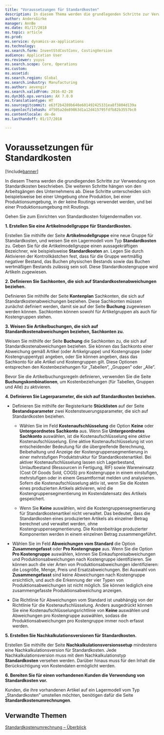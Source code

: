 ```yaml
---
title: "Voraussetzungen für Standardkosten"
description: In diesem Thema werden die grundlegenden Schritte zur Verwendung von Standardkosten beschrieben.
author: AndersGirke
manager: AnnBe
ms.date: 01/17/2018
ms.topic: article
ms.prod: 
ms.service: dynamics-ax-applications
ms.technology: 
ms.search.form: InventStdCostConv, CostingVersion
audience: Application User
ms.reviewer: yuyus
ms.search.scope: Core, Operations
ms.custom: 
ms.assetid: 
ms.search.region: Global
ms.search.industry: Manufacturing
ms.author: aevengir
ms.search.validFrom: 2016-02-28
ms.dyn365.ops.version: AX 7.0.0
ms.translationtype: HT
ms.sourcegitcommit: e63f2b4289b640e601492425331ea8f3804d139a
ms.openlocfilehash: 4f505a2de89863d1a12d415795fdfb82b3557bc0
ms.contentlocale: de-de
ms.lasthandoff: 01/17/2018

---
```


# <a name="prerequisites-for-standard-costs"></a>Voraussetzungen für Standardkosten

[!include[banner](../includes/banner.md)]


In diesem Thema werden die grundlegenden Schritte zur Verwendung von Standardkosten beschrieben. Die weiteren Schritte hängen von den Arbeitsgängen des Unternehmens ab. Diese Schritte unterscheiden sich beispielsweise bei einer Umgebung ohne Produktion, bei einer Produktionsumgebung, in der keine Routings verwendet werden, und bei einer Produktionsumgebung mit Routings. 

Gehen Sie zum Einrichten von Standardkosten folgendermaßen vor.

**1. Erstellen Sie eine Artikelmodellgruppe für Standardkosten.**

Erstellen Sie mithilfe der Seite **Artikelmodellgruppe** eine neue Gruppe für Standardkosten, und weisen Sie ein Lagermodell vom Typ **Standardkosten** zu. Geben Sie für die Artikelmodellgruppe einen aussagekräftigen Bezeichner, wie beispielsweise **Standardkosten** an. Legen Sie durch Aktivieren der Kontrollkästchen fest, dass für die Gruppe wertmäßig negativer Bestand, das Buchen physischen Bestands sowie das Buchen wertmäßigen Bestands zulässig sein soll. Diese Standardkostengruppe wird Artikeln zugewiesen.

**2. Definieren Sie Sachkonten, die sich auf Standardkostenabweichungen beziehen.** 

Definieren Sie mithilfe der Seite **Kontenplan** Sachkonten, die sich auf Standardkostenabweichungen beziehen. Diese Sachkonten müssen zunächst definiert werden, damit sie auf der Seite **Buchung** zugewiesen werden können. Sachkonten können sowohl für Artikelgruppen als auch für Kostengruppen stehen.

**3. Weisen Sie Artikelbuchungen, die sich auf Standardkostenabweichungen beziehen, Sachkonten zu.** 

Weisen Sie mithilfe der Seite **Buchung** die Sachkonten zu, die sich auf Standardkostenabweichungen beziehen. Sie können das Sachkonto einer Abweichung gemäß Artikel (oder Artikelgruppe) und Kostengruppe (oder Kostengruppentyp) angeben, oder Sie können angeben, dass das Sachkonto für alle Artikel und Kostengruppen gilt. Diese Optionen entsprechen den Kostenbeziehungen für „Tabellen”, „Gruppen” oder „Alle”. 

Bevor Sie die Artikelbuchungsregeln definieren, verwenden Sie die Seite **Buchungskombinationen**, um Kostenbeziehungen (für Tabellen, Gruppen und Alle) zu aktivieren.

**4. Definieren Sie Lagerparameter, die sich auf Standardkosten beziehen.** 

-  Definieren Sie mithilfe der Registerkarte **Stücklisten** auf der Seite **Bestandsparameter** zwei Kostensteuerungsparameter, die sich auf Standardkosten beziehen. 

    -  Wählen Sie im Feld **Kostenaufschlüsselung** die Option **Keine** oder **Untergeordnetes Sachkonto** aus. Wenn Sie **Untergeordnetes Sachkonto** auswählen, ist die Kostenaufschlüsselung eine *aktive* Kostenaufschlüsselung. Eine aktive Kostenaufschlüsselung ist von entscheidender Bedeutung für die übergreifende Berechnung, Beibehaltung und Anzeige der Kostengruppensegmentierung in einer mehrstufigen Produktstruktur für Standardkostenartikel. Bei aktiver Kostenaufschlüsselung lassen sich Lagerbestand, Umlaufbestand (Ressourcen in Fertigung, RIF) sowie Wareneinsatz (Cost Of Goods Sold, COGS) pro Kostengruppe in einem einstufigen, mehrstufigen oder in einem Gesamtformat melden und analysieren. Sofern die Kostenaufschlüsselung aktiv ist, wenn Sie die Kosten eines produzierten Artikels aktivieren, wird die Kostengruppensegmentierung im Kostendatensatz des Artikels gespeichert. 

    -  Wenn Sie **Keine** auswählen, wird die Kostengruppensegmentierung für Standardkostenartikel nicht verwaltet. Das bedeutet, dass die Standardkosten eines produzierten Artikels als einzelner Betrag berechnet und verwaltet werden, ohne Kostengruppensegmentierung. Die Kostenbeiträge produzierter Komponenten werden in einem einzelnen Betrag zusammengeführt.

-  Wählen Sie im Feld **Abweichungen vom Standard** die Option **Zusammengefasst** oder **Pro Kostengruppe** aus. Wenn Sie die Option **Pro Kostengruppe** auswählen, können Sie Einkaufspreisabweichungen und Produktionsabweichungen nach Kostengruppe identifizieren. Sie können auch die vier Arten von Produktionsabweichungen identifizieren: die Losgröße, Menge, Preis und Ersatzabweichungen. Bei Auswahl von **Zusammengefasst** sind keine Abweichungen nach Kostengruppe ersichtlich, und auch die Erkennung der vier Typen von Produktionsabweichungen ist nicht möglich. Sie können lediglich eine zusammengefasste Produktionsabweichung anzeigen.

-  Die Richtlinie für Abweichungen vom Standard ist unabhängig von der Richtlinie für die Kostenaufschlüsselung. Anders ausgedrückt können Sie eine Kostenaufschlüsselungsrichtlinie von **Keine** auswählen und Abweichungen pro Kostengruppe auswählen, sodass die Produktionsabweichungen pro Kostengruppe immer noch erfasst werden.

**5. Erstellen Sie Nachkalkulationsversionen für Standardkosten.** 

Erstellen Sie mithilfe der Seite **Nachkalkulationsversionssetup** mindestens eine Nachkalkulationsversion für Standardkosten. Jede Nachkalkulationsversion muss mit dem Nachkalkulationstyp **Standardkosten** versehen werden. Darüber hinaus muss für den Inhalt die Berücksichtigung von Kostendaten ermöglicht werden.

**6. Bereiten Sie für einen vorhandenen Kunden die Verwendung von Standardkosten vor.** 

Kunden, die ihre vorhandenen Artikel auf ein Lagermodell vom Typ „Standardkosten” umstellen möchten, benötigen dafür die Seite **Standardkostenumrechnungen**.


<a name="related-topics"></a>Verwandte Themen
--------

[Standardkostenumrechnung – Überblick](standard-cost-conversion-overview.md)


